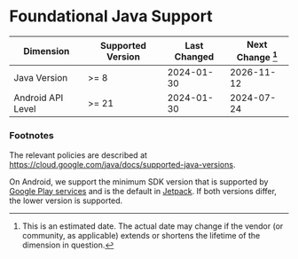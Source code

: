
# Foundational Java Support

| Dimension         | Supported Version | Last Changed | Next Change [^next-change] |
|-------------------|-------------------|--------------|----------------------------|
| Java Version      | >= 8              | 2024-01-30   | 2026-11-12                 |
| Android API Level | >= 21             | 2024-01-30   | 2024-07-24                 |

[^next-change]: This is an estimated date. The actual date may change if the
vendor (or community, as applicable) extends or shortens the lifetime of the
dimension in question.

### Footnotes

The relevant policies are described at https://cloud.google.com/java/docs/supported-java-versions.

On Android, we support the minimum SDK version that is supported by
[Google Play services](https://developers.google.com/android/guides/setup) and
is the default in
[Jetpack](https://android.googlesource.com/platform/frameworks/support/+/refs/heads/androidx-main/docs/api_guidelines/modules.md#module-minsdkversion).
If both versions differ, the lower version is supported.
